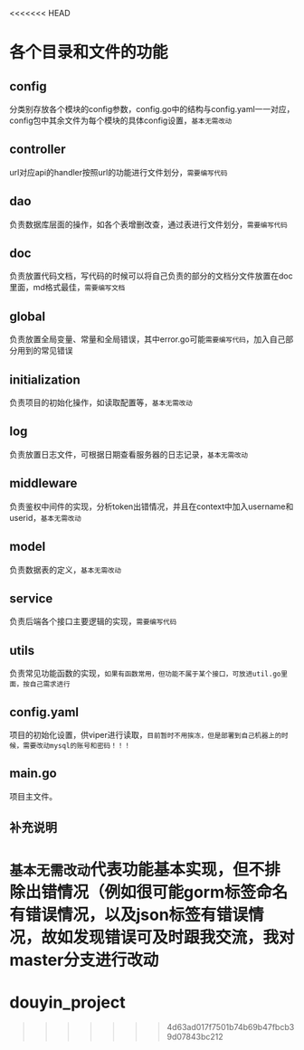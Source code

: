 <<<<<<< HEAD
# 各个目录和文件的功能

## config

分类别存放各个模块的config参数，config.go中的结构与config.yaml一一对应，config包中其余文件为每个模块的具体config设置，`基本无需改动`

## controller

url对应api的handler按照url的功能进行文件划分，`需要编写代码`

## dao

负责数据库层面的操作，如各个表增删改查，通过表进行文件划分，`需要编写代码`

## doc

负责放置代码文档，写代码的时候可以将自己负责的部分的文档分文件放置在doc里面，md格式最佳，`需要编写文档`

## global

负责放置全局变量、常量和全局错误，其中error.go可能`需要编写代码`，加入自己部分用到的常见错误

## initialization

负责项目的初始化操作，如读取配置等，`基本无需改动`

## log

负责放置日志文件，可根据日期查看服务器的日志记录，`基本无需改动`

## middleware

负责鉴权中间件的实现，分析token出错情况，并且在context中加入username和userid，`基本无需改动`

## model

负责数据表的定义，`基本无需改动`

## service

负责后端各个接口主要逻辑的实现，`需要编写代码`

## utils

负责常见功能函数的实现，`如果有函数常用，但功能不属于某个接口，可放进util.go里面，按自己需求进行`

## config.yaml

项目的初始化设置，供viper进行读取，`目前暂时不用挨冻，但是部署到自己机器上的时候，需要改动mysql的账号和密码！！！`

## main.go

项目主文件。

## 补充说明

`基本无需改动`代表功能基本实现，但不排除出错情况（例如很可能gorm标签命名有错误情况，以及json标签有错误情况，故如发现错误可及时跟我交流，我对master分支进行改动
=======
# douyin_project

>>>>>>> 4d63ad017f7501b74b69b47fbcb39d07843bc212
